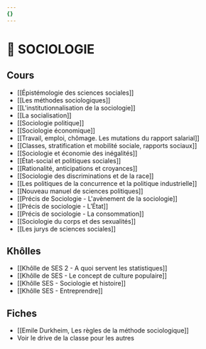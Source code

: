 ```yaml
---
{}
---
```

# 🌆 SOCIOLOGIE

## Cours 

- [[Épistémologie des sciences sociales]]
- [[Les méthodes sociologiques]]
- [[L'institutionnalisation de la sociologie]]
- [[La socialisation]]
- [[Sociologie politique]] 
- [[Sociologie économique]]
- [[Travail, emploi, chômage. Les mutations du rapport salarial]] 
- [[Classes, stratification et mobilité sociale, rapports sociaux]] 
- [[Sociologie et économie des inégalités]] 
- [[État-social et politiques sociales]] 
- [[Rationalité, anticipations et croyances]] 
- [[Sociologie des discriminations et de la race]] 
- [[Les politiques de la concurrence et la politique industrielle]] 
- [[Nouveau manuel de sciences politiques]] 
- [[Précis de Sociologie - L'avènement de la sociologie]] 
- [[Précis de sociologie - L’État]] 
- [[Précis de sociologie - La consommation]] 
- [[Sociologie du corps et des sexualités]] 
- [[Les jurys de sciences sociales]] 

## Khôlles 

-  [[Khôlle de SES 2 - A quoi servent les statistiques]]
- [[Khôlle de SES - Le concept de culture populaire]]
- [[Khôlle SES - Sociologie et histoire]]
- [[Khôlle SES - Entreprendre]] 
## Fiches 

- [[Emile Durkheim, Les règles de la méthode sociologique]]
- Voir le drive de la classe pour les autres 



